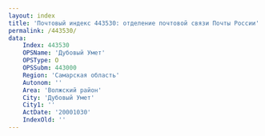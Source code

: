 ```yaml
---
layout: index
title: 'Почтовый индекс 443530: отделение почтовой связи Почты России'
permalink: /443530/
data:
    Index: 443530
    OPSName: 'Дубовый Умет'
    OPSType: О
    OPSSubm: 443000
    Region: 'Самарская область'
    Autonom: ''
    Area: 'Волжский район'
    City: 'Дубовый Умет'
    City1: ''
    ActDate: '20001030'
    IndexOld: ''
---
```

